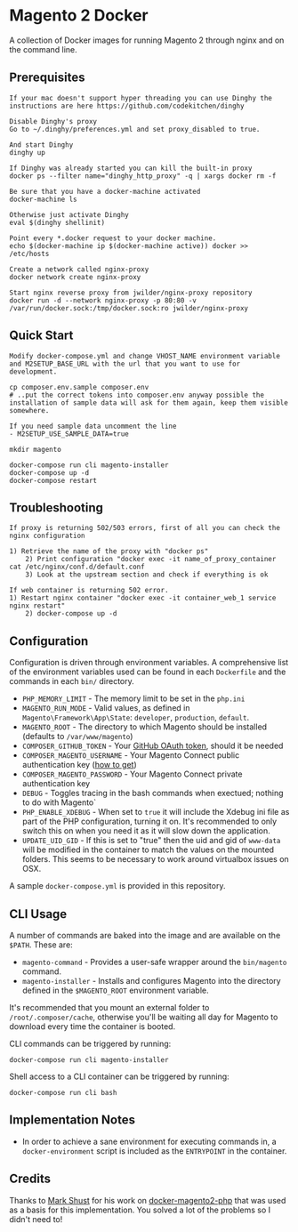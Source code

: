 # Magento 2 Docker

A collection of Docker images for running Magento 2 through nginx and on the command line.

## Prerequisites

    If your mac doesn't support hyper threading you can use Dinghy the instructions are here https://github.com/codekitchen/dinghy

    Disable Dinghy's proxy
    Go to ~/.dinghy/preferences.yml and set proxy_disabled to true.

    And start Dinghy
    dinghy up
 
    If Dinghy was already started you can kill the built-in proxy
    docker ps --filter name="dinghy_http_proxy" -q | xargs docker rm -f

    Be sure that you have a docker-machine activated
    docker-machine ls

    Otherwise just activate Dinghy
    eval $(dinghy shellinit)

    Point every *.docker request to your docker machine.
    echo $(docker-machine ip $(docker-machine active)) docker >> /etc/hosts

    Create a network called nginx-proxy
    docker network create nginx-proxy

    Start nginx reverse proxy from jwilder/nginx-proxy repository
    docker run -d --network nginx-proxy -p 80:80 -v /var/run/docker.sock:/tmp/docker.sock:ro jwilder/nginx-proxy

## Quick Start

    Modify docker-compose.yml and change VHOST_NAME environment variable and M2SETUP_BASE_URL with the url that you want to use for development.

    cp composer.env.sample composer.env
    # ..put the correct tokens into composer.env anyway possible the installation of sample data will ask for them again, keep them visible somewhere.
   
    If you need sample data uncomment the line
    - M2SETUP_USE_SAMPLE_DATA=true
 
    mkdir magento

    docker-compose run cli magento-installer
    docker-compose up -d
    docker-compose restart

## Troubleshooting
 
    If proxy is returning 502/503 errors, first of all you can check the nginx configuration
    
	1) Retrieve the name of the proxy with "docker ps"
        2) Print configuration "docker exec -it name_of_proxy_container cat /etc/nginx/conf.d/default.conf
        3) Look at the upstream section and check if everything is ok

    If web container is returning 502 error.
	1) Restart nginx container "docker exec -it container_web_1 service nginx restart"
        2) docker-compose up -d


## Configuration

Configuration is driven through environment variables.  A comprehensive list of the environment variables used can be found in each `Dockerfile` and the commands in each `bin/` directory.

* `PHP_MEMORY_LIMIT` - The memory limit to be set in the `php.ini`
* `MAGENTO_RUN_MODE` - Valid values, as defined in `Magento\Framework\App\State`: `developer`, `production`, `default`.
* `MAGENTO_ROOT` - The directory to which Magento should be installed (defaults to `/var/www/magento`)
* `COMPOSER_GITHUB_TOKEN` - Your [GitHub OAuth token](https://getcomposer.org/doc/articles/troubleshooting.md#api-rate-limit-and-oauth-tokens), should it be needed
* `COMPOSER_MAGENTO_USERNAME` - Your Magento Connect public authentication key ([how to get](http://devdocs.magento.com/guides/v2.0/install-gde/prereq/connect-auth.html))
* `COMPOSER_MAGENTO_PASSWORD` - Your Magento Connect private authentication key
* `DEBUG` - Toggles tracing in the bash commands when exectued; nothing to do with Magento`
* `PHP_ENABLE_XDEBUG` - When set to `true` it will include the Xdebug ini file as part of the PHP configuration, turning it on. It's recommended to only switch this on when you need it as it will slow down the application.
* `UPDATE_UID_GID` - If this is set to "true" then the uid and gid of `www-data` will be modified in the container to match the values on the mounted folders.  This seems to be necessary to work around virtualbox issues on OSX.

A sample `docker-compose.yml` is provided in this repository.

## CLI Usage

A number of commands are baked into the image and are available on the `$PATH`. These are:

* `magento-command` - Provides a user-safe wrapper around the `bin/magento` command.
* `magento-installer` - Installs and configures Magento into the directory defined in the `$MAGENTO_ROOT` environment variable.

It's recommended that you mount an external folder to `/root/.composer/cache`, otherwise you'll be waiting all day for Magento to download every time the container is booted.

CLI commands can be triggered by running:

    docker-compose run cli magento-installer

Shell access to a CLI container can be triggered by running:

    docker-compose run cli bash

## Implementation Notes

* In order to achieve a sane environment for executing commands in, a `docker-environment` script is included as the `ENTRYPOINT` in the container.

## Credits

Thanks to [Mark Shust](https://twitter.com/markshust) for his work on [docker-magento2-php](https://github.com/mageinferno/docker-magento2-php) that was used as a basis for this implementation.  You solved a lot of the problems so I didn't need to!
